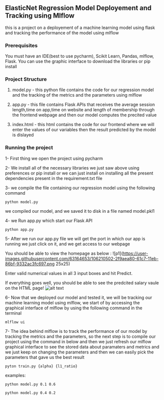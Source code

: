 ## ElasticNet Regression Model Deployement and Tracking using Mlflow
this is a project on a deployement of a machine learning model using flask and tracking the performance of the model using mlflow

### Prerequisites
You must have an IDE(best to use pycharm), Scikit Learn, Pandas, mlflow, Flask.
You can use the graphic interface to download the libraries or pip install

### Project Structure
1. model.py - this python file contains the code for our regression model and the tracking of the metrics and the parameters using mlflow 
   
2. app.py - this file contains Flask APIs that receives the average session length,time on app,time on website and length of membership through the frontend webpage and then our model computes the precited value 
   
3. index.html - this html contains the code for our frontend where we will enter the values of our variables then the result predicted by the model is dislayed 

### Running the project
1- First thing we open the project using pycharm

2- We install all of the necessary libraries we just saw above using preferences or pip install or we can just install on installing all the present dependencies present in the requirement.txt file

3- we compile the file containing our regression model using the following command
```
python model.py
```
we compiled our model, and we saved it to disk in a file named model.pkl1

4- we Run app.py which start our Flask API
```
python app.py
```

5- After we run our app.py file we will get the port in which our app is running we just click on it, and we get access to our webpage




You should be able to view the homepage as below :
![p1](https://user-images.githubusercontent.com/63164653/106210502-2f9aea80-61c7-11eb-86bf-9332ac3fc697.png 25x25)

Enter valid numerical values in all 3 input boxes and hit Predict.

If everything goes well, you should  be able to see the predcited salary vaule on the HTML page!
![alt text](http://www.thepythonblog.com/wp-content/uploads/2019/02/Result.png)


6- Now that we deployed our model and tested it, we will be tracking our machine learning model using mlflow, we start of by accessing the graphical interface of mlflow by using the following command in the terminal
```
mlflow ui
```

7- The idea behind mlflow is to track the performance of our model by tracking the metrics and the parameters, so the next step is to compile our project using the command in below and then we just refresh our mlflow graphical interface to see the stored data about paramaters and metrics and we just keep on changing the parameters and then we can easily pick the parameters that gave us the best result
```
pyton train.py {alpha} {l1_ratio}
```
examples:
```
python model.py 0.1 0.6
```
```
python model.py 0.4 0.2
```
